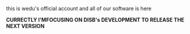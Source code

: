 this is wedu's official account and all of our software is here

**CURRECTLY I'MFOCUSING ON DISB's DEVELOPMENT TO RELEASE THE NEXT VERSION**
